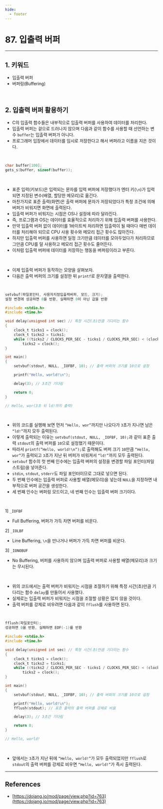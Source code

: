 ```yaml
---
hide:
  - footer
---
```


# 87. 입출력 버퍼

---

## 1. 키워드

- 입출력 버퍼
- 버퍼링(Buffering)

<br/>

## 2. 입출력 버퍼 활용하기

- C의 입출력 함수들은 내부적으로 입출력 버퍼를 사용하여 데이터를 처리한다.
- 입출력 버퍼는 겉으로 드러나지 않으며 다음과 같이 함수를 사용할 때 선언하는 변수 `buffer`는 입출력 버퍼가 아니다.
- 프로그래머 입장에서 데이터를 임시로 저장한다고 해서 버퍼라고 이름을 지은 것이다.

<br/>

```c
char buffer[100];
gets_s(buffer, sizeof(buffer));
```

<br/>

- 표준 입력(키보드)은 입력되는 문자를 입력 버퍼에 저장했다가 엔터 키(`\n`)가 입력되면 지정된 변수(배열, 할당한 메모리)로 옮긴다.
- 마찬가지로 표준 출력(화면)은 출력 버퍼에 문자가 저장되었다가 특정 조건에 의해 버퍼가 비워지면 화면에 출력된다.
- 입출력 버퍼가 비워지는 시점은 OS나 설정에 따라 달라진다.
- 즉, 프로그램과 OS는 데이터를 효율적으로 처리하기 위해 입출력 버퍼를 사용한다.
- 만약 입출력 버퍼 없이 데이터를 1바이트씩 처리하면 입출력이 될 때마다 매번 데이터를 처리해야 되므로 CPU 사용 횟수와 메모리 접근 횟수도 많아진다.
- 하지만 입출력 버퍼를 사용하면 일정 크기만큼 데이터를 모아두었다가 처리하므로 그만큼 CPU를 덜 사용하고 메모리 접근 횟수도 줄어든다.
- 이처럼 입출력 버퍼에 데이터를 저장하는 행동을 버퍼링이라고 부른다.

<br/>

- 이제 입출력 버퍼가 동작하는 모양을 살펴보자.
- 다음은 출력 버퍼의 크기를 설정한 뒤 `printf`로 문자열을 출력한다.

<br/>

```c
setvbuf(파일포인터, 사용자지정입출력버퍼, 모드, 크기);
설정 변경에 성공하면 0을 반환, 실패하면 0이 아닌 값을 반환
```

```c
#include <stdio.h>
#include <time.h>

void delay(unsigned int sec) // 특정 시간(초)만큼 기다리는 함수
{
    clock_t ticks1 = clock();
    clock_t ticks2 = ticks1;
    while ((ticks2 / CLOCKS_PER_SEC - ticks1 / CLOCKS_PER_SEC) < (clock_t)sec)
        ticks2 = clock();
}

int main()
{
    setvbuf(stdout, NULL, _IOFBF, 10); // 출력 버퍼의 크기를 10으로 설정

    printf("Hello, world!\n");

    delay(3); // 3초간 기다림

    return 0;
}

// Hello, wor(3초 뒤 ld!까지 출력)
```

<br/>

- 위의 코드를 실행해 보면 먼저 `“Hello, wor”`까지만 나오다가 `3`초가 지나면 남은 `“ld!”`까지 모두 출력된다.
- 이렇게 출력되는 이유는 `setvbuf(stdout, NULL, _IOFBF, 10);`과 같이 표준 출력 `stdout`의 출력 버퍼를 `10`으로 설정했기 때문이다.
- 따라서 `printf(”Hello, world!\n”);`로 출력해도 버퍼 크기 `10`만큼 `“Hello, wor”`가 출력되고 `3`초가 지난 뒤 버퍼가 비워져서 `“ld!”`까지 모두 출력된다.
- `setvbuf` 함수의 첫 번째 인수에는 입출력 버퍼의 설정을 변경할 파일 포인터(파일 스트림)을 넣어준다.
- `stdin`, `stdout`, `stderr`도 파일 포인터이므로 그대로 넣으면 된다.
- 두 번째 인수에는 입출력 버퍼로 사용할 배열(메모리)을 넣는데 `NULL`을 지정하면 내부적으로 버퍼 공간을 생성한다.
- 세 번째 인수는 버퍼링 모드이고, 네 번째 인수는 입출력 버퍼 크기이다.

<br/>

1] `_IOFBF`

- Full Buffering, 버퍼가 가득 차면 버퍼를 비운다.

2] `_IOLBF`

- Line Buffering, `\n`을 만나거나 버퍼가 가득 차면 버퍼를 비운다.

3] `_IONOBUF`

- No Buffering, 버퍼를 사용하지 않으며 입출력 버퍼로 사용할 배열(메모리)과 크기는 무시된다.

<br/>

- 위의 코드에서는 출력 버퍼가 비워지는 시점을 조절하기 위해 특정 시간(초)만큼 기다리는 함수 `delay`를 만들어서 사용했다.
- 실제로는 입출력 버퍼가 비워지는 시점을 조절할 상황은 많지 않을 것이다.
- 출력 버퍼를 강제로 비우려면 다음과 같이 `fflush`를 사용하면 된다.

<br/>

```c
fflush(파일포인터);
성공하면 0을 반환, 실패하면 EOF(-1)를 반환
```

```c
#include <stdio.h>
#include <time.h>

void delay(unsigned int sec) // 특정 시간(초)만큼 기다리는 함수
{
    clock_t ticks1 = clock();
    clock_t ticks2 = ticks1;
    while ((ticks2 / CLOCKS_PER_SEC - ticks1 / CLOCKS_PER_SEC) < (clock_t)sec)
        ticks2 = clock();
}

int main()
{
    setvbuf(stdout, NULL, _IOFBF, 10); // 출력 버퍼의 크기를 10으로 설정

    printf("Hello, world!\n");
    fflush(stdout); // 표준 출력의 출력 버퍼를 강제로 비움

    delay(3); // 3초간 기다림

    return 0;
}

// Hello, world!
```

<br/>

- 앞에서는 `3`초가 지난 뒤에 `“Hello, world!”`가 모두 출력되었지만 `fflush`로 `stdout`의 출력 버퍼를 강제로 비우면 `“Hello, world!”`가 즉시 출력된다.

---

## References

- [https://dojang.io/mod/page/view.php?id=763](https://dojang.io/mod/page/view.php?id=763)
